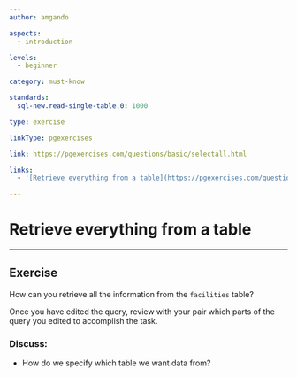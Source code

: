 ```yaml
---
author: amgando

aspects:
  - introduction

levels:
  - beginner

category: must-know

standards:
  sql-new.read-single-table.0: 1000

type: exercise

linkType: pgexercises

link: https://pgexercises.com/questions/basic/selectall.html

links:
  - '[Retrieve everything from a table](https://pgexercises.com/questions/basic/selectall.html){documentation}'

---
```


# Retrieve everything from a table

---
## Exercise

How can you retrieve all the information from the `facilities` table?

Once you have edited the query, review with your pair which parts of the query you edited to accomplish the task.

### Discuss:
- How do we specify which table we want data from?

